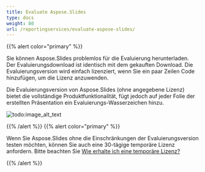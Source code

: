 ```yaml
---  
title: Evaluate Aspose.Slides  
type: docs  
weight: 80  
url: /reportingservices/evaluate-aspose-slides/  
---  
```

  
{{% alert color="primary" %}}  
  
Sie können Aspose.Slides problemlos für die Evaluierung herunterladen. Der Evaluierungsdownload ist identisch mit dem gekauften Download. Die Evaluierungsversion wird einfach lizenziert, wenn Sie ein paar Zeilen Code hinzufügen, um die Lizenz anzuwenden.  
  
Die Evaluierungsversion von Aspose.Slides (ohne angegebene Lizenz) bietet die vollständige Produktfunktionalität, fügt jedoch auf jeder Folie der erstellten Präsentation ein Evaluierungs-Wasserzeichen hinzu.  
  
![todo:image_alt_text](evaluate-aspose-slides_1.png)  
  
{{% /alert %}} {{% alert color="primary" %}}  
  
Wenn Sie Aspose.Slides ohne die Einschränkungen der Evaluierungsversion testen möchten, können Sie auch eine 30-tägige temporäre Lizenz anfordern. Bitte beachten Sie [Wie erhalte ich eine temporäre Lizenz?](https://purchase.aspose.com/temporary-license)  
  
{{% /alert %}}